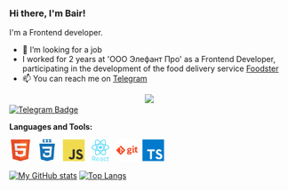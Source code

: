 ### Hi there, I'm Bair!

I'm a Frontend developer.

- 🔭 I’m looking for a job
- I worked for 2 years at 'ООО Элефант Про' as a Frontend Developer, participating in the development of the food delivery service <a href="https://foodster.pro/">Foodster</a>
- 📫 You can reach me on [Telegram](https://t.me/aveev_bo)


<div id="header" align="center">
  <img src="https://media.giphy.com/media/M9gbBd9nbDrOTu1Mqx/giphy.gif" width="200"/>
</div>

<div id="badges">
  <a href="https://t.me/aveev_bo">
    <img src="https://img.shields.io/badge/Telegram-blue?logo=telegram&logoColor=white" alt="Telegram Badge"/>
  </a>
</div>

**Languages and Tools:**
<p>
<img src="https://github.com/devicons/devicon/blob/master/icons/html5/html5-original.svg" title="HTML5" alt="HTML" width="40" height="40"/>&nbsp;
<img src="https://github.com/devicons/devicon/blob/master/icons/css3/css3-plain-wordmark.svg"  title="CSS3" alt="CSS" width="40" height="40"/>&nbsp;
<img src="https://github.com/devicons/devicon/blob/master/icons/javascript/javascript-original.svg" title="JavaScript" alt="JavaScript" width="40" height="40"/>&nbsp;
<img src="https://github.com/devicons/devicon/blob/master/icons/react/react-original-wordmark.svg" title="React" alt="React" width="40" height="40"/>&nbsp;
<img src="https://github.com/devicons/devicon/blob/master/icons/git/git-plain-wordmark.svg" title="Git" **alt="Git" width="40" height="40"/>&nbsp;  
<img src="https://github.com/devicons/devicon/blob/master/icons/typescript/typescript-original.svg" title="Git" **alt="Git" width="40" height="40"/>&nbsp;  
</p>

[![My GitHub stats](https://github-readme-stats.vercel.app/api?username=Bair-A&count_private=true&show_icons=true)](https://github.com/Bair-A/github-readme-stats)
[![Top Langs](https://github-readme-stats.vercel.app/api/top-langs/?username=Bair-A&hide=CSS&langs_count=3)](https://github.com/anuraghazra/github-readme-stats)
